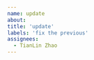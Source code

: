 ```yaml
---
name: update
about: 
title: 'update'
labels: 'fix the previous'
assignees:
  - TianLin Zhao
---
```


